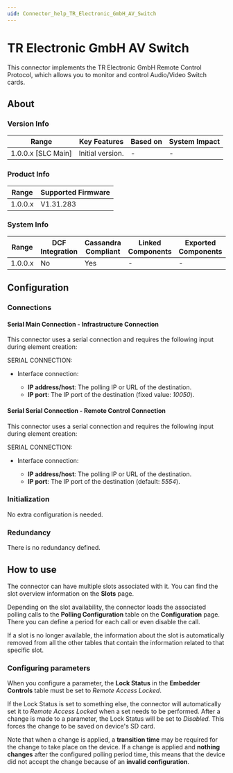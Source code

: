 ```yaml
---
uid: Connector_help_TR_Electronic_GmbH_AV_Switch
---
```


# TR Electronic GmbH AV Switch

This connector implements the TR Electronic GmbH Remote Control Protocol, which allows you to monitor and control Audio/Video Switch cards.

## About

### Version Info

| **Range**            | **Key Features** | **Based on** | **System Impact** |
|----------------------|------------------|--------------|-------------------|
| 1.0.0.x \[SLC Main\] | Initial version. | \-           | \-                |

### Product Info

| **Range** | **Supported Firmware** |
|-----------|------------------------|
| 1.0.0.x   | V1.31.283              |

### System Info

| **Range** | **DCF Integration** | **Cassandra Compliant** | **Linked Components** | **Exported Components** |
|-----------|---------------------|-------------------------|-----------------------|-------------------------|
| 1.0.0.x   | No                  | Yes                     | \-                    | \-                      |

## Configuration

### Connections

#### Serial Main Connection - Infrastructure Connection

This connector uses a serial connection and requires the following input during element creation:

SERIAL CONNECTION:

- Interface connection:

  - **IP address/host**: The polling IP or URL of the destination.
  - **IP port**: The IP port of the destination (fixed value: *10050*).

#### Serial Serial Connection - Remote Control Connection

This connector uses a serial connection and requires the following input during element creation:

SERIAL CONNECTION:

- Interface connection:

  - **IP address/host**: The polling IP or URL of the destination.
  - **IP port**: The IP port of the destination (default: *5554*).

### Initialization

No extra configuration is needed.

### Redundancy

There is no redundancy defined.

## How to use

The connector can have multiple slots associated with it. You can find the slot overview information on the **Slots** page.

Depending on the slot availability, the connector loads the associated polling calls to the **Polling Configuration** table on the **Configuration** page. There you can define a period for each call or even disable the call.

If a slot is no longer available, the information about the slot is automatically removed from all the other tables that contain the information related to that specific slot.

### Configuring parameters

When you configure a parameter, the **Lock Status** in the **Embedder Controls** table must be set to *Remote Access Locked*.

If the Lock Status is set to something else, the connector will automatically set it to *Remote Access Locked* when a set needs to be performed. After a change is made to a parameter, the Lock Status will be set to *Disabled.* This forces the change to be saved on device's SD card.

Note that when a change is applied, a **transition time** may be required for the change to take place on the device.
If a change is applied and **nothing changes** after the configured polling period time, this means that the device did not accept the change because of an **invalid configuration**.
